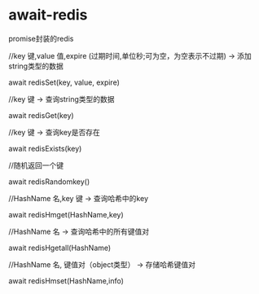# await-redis
promise封装的redis

//key 键,value 值,expire (过期时间,单位秒;可为空，为空表示不过期) -> 添加string类型的数据  

await redisSet(key, value, expire)

//key 键 -> 查询string类型的数据  

await redisGet(key)

//key 键 -> 查询key是否存在  

await redisExists(key)

//随机返回一个键  

await redisRandomkey()

//HashName 名,key 键 -> 查询哈希中的key  

await redisHmget(HashName,key)

//HashName 名 -> 查询哈希中的所有键值对  

await redisHgetall(HashName)

//HashName 名, 键值对（object类型） -> 存储哈希键值对  

await redisHmset(HashName,info)
